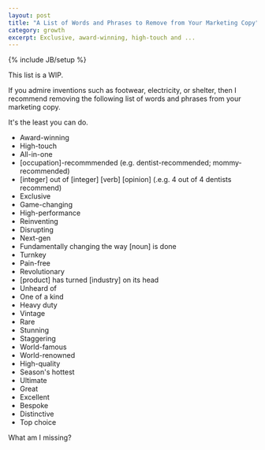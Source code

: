 ```yaml
---
layout: post
title: "A List of Words and Phrases to Remove from Your Marketing Copy"
category: growth
excerpt: Exclusive, award-winning, high-touch and ...
---
```

{% include JB/setup %}

This list is a WIP. 

If you admire inventions such as footwear, electricity, or shelter, then I recommend removing the following list of words and phrases from your marketing copy. 

It's the least you can do.

* Award-winning  
* High-touch  
* All-in-one  
* [occupation]-recommmended (e.g. dentist-recommended; mommy-recommended)  
* [integer] out of [integer] [verb] [opinion] \(.e.g. 4 out of 4 dentists recommend\)  
* Exclusive  
* Game-changing  
* High-performance  
* Reinventing  
* Disrupting   
* Next-gen  
* Fundamentally changing the way [noun] is done  
* Turnkey  
* Pain-free  
* Revolutionary  
* [product] has turned [industry] on its head  
* Unheard of  
* One of a kind  
* Heavy duty
* Vintage  
* Rare  
* Stunning  
* Staggering  
* World-famous  
* World-renowned
* High-quality  
* Season's hottest  
* Ultimate  
* Great  
* Excellent  
* Bespoke  
* Distinctive  
* Top choice  

What am I missing? 

<a href="https://plus.google.com/+VincentBarr0?rel=author"></a>